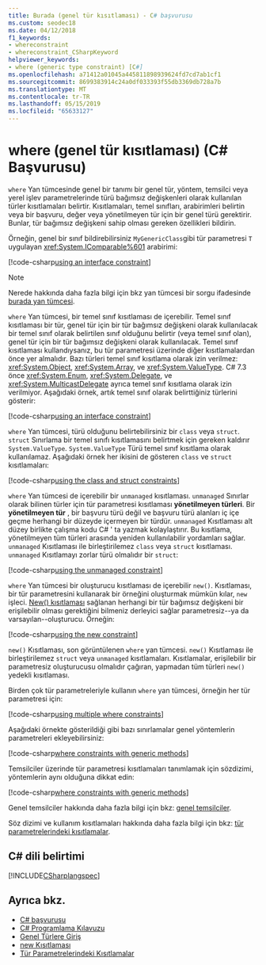 ```yaml
---
title: Burada (genel tür kısıtlaması) - C# başvurusu
ms.custom: seodec18
ms.date: 04/12/2018
f1_keywords:
- whereconstraint
- whereconstraint_CSharpKeyword
helpviewer_keywords:
- where (generic type constraint) [C#]
ms.openlocfilehash: a71412a01045a445811898939624fd7cd7ab1cf1
ms.sourcegitcommit: 8699383914c24a0df033393f55db3369db728a7b
ms.translationtype: MT
ms.contentlocale: tr-TR
ms.lasthandoff: 05/15/2019
ms.locfileid: "65633127"
---
```

# <a name="where-generic-type-constraint-c-reference"></a>where (genel tür kısıtlaması) (C# Başvurusu)

`where` Yan tümcesinde genel bir tanımı bir genel tür, yöntem, temsilci veya yerel işlev parametrelerinde türü bağımsız değişkenleri olarak kullanılan türler kısıtlamaları belirtir. Kısıtlamaları, temel sınıfları, arabirimleri belirtin veya bir başvuru, değer veya yönetilmeyen tür için bir genel türü gerektirir. Bunlar, tür bağımsız değişkeni sahip olması gereken özellikleri bildirin.

Örneğin, genel bir sınıf bildirebilirsiniz `MyGenericClass`gibi tür parametresi `T` uygulayan <xref:System.IComparable%601> arabirimi:

[!code-csharp[using an interface constraint](../../../../samples/snippets/csharp/keywords/GenericWhereConstraints.cs#1)]

> [!NOTE]
> Nerede hakkında daha fazla bilgi için bkz yan tümcesi bir sorgu ifadesinde [burada yan tümcesi](where-clause.md).

`where` Yan tümcesi, bir temel sınıf kısıtlaması de içerebilir. Temel sınıf kısıtlaması bir tür, genel tür için bir tür bağımsız değişkeni olarak kullanılacak bir temel sınıf olarak belirtilen sınıf olduğunu belirtir (veya temel sınıf olan), genel tür için bir tür bağımsız değişkeni olarak kullanılacak. Temel sınıf kısıtlaması kullandıysanız, bu tür parametresi üzerinde diğer kısıtlamalardan önce yer almalıdır. Bazı türleri temel sınıf kısıtlama olarak izin verilmez: <xref:System.Object>, <xref:System.Array>, ve <xref:System.ValueType>. C# 7.3 önce <xref:System.Enum>, <xref:System.Delegate>, ve <xref:System.MulticastDelegate> ayrıca temel sınıf kısıtlama olarak izin verilmiyor. Aşağıdaki örnek, artık temel sınıf olarak belirttiğiniz türlerini gösterir:

[!code-csharp[using an interface constraint](../../../../samples/snippets/csharp/keywords/GenericWhereConstraints.cs#2)]

`where` Yan tümcesi, türü olduğunu belirtebilirsiniz bir `class` veya `struct`. `struct` Sınırlama bir temel sınıfı kısıtlamasını belirtmek için gereken kaldırır `System.ValueType`. `System.ValueType` Türü temel sınıf kısıtlama olarak kullanılamaz. Aşağıdaki örnek her ikisini de gösteren `class` ve `struct` kısıtlamaları:

[!code-csharp[using the class and struct constraints](../../../../samples/snippets/csharp/keywords/GenericWhereConstraints.cs#3)]

`where` Yan tümcesi de içerebilir bir `unmanaged` kısıtlaması. `unmanaged` Sınırlar olarak bilinen türler için tür parametresi kısıtlaması **yönetilmeyen türleri**. Bir **yönetilmeyen tür** , bir başvuru türü değil ve başvuru türü alanları iç içe geçme herhangi bir düzeyde içermeyen bir türdür. `unmanaged` Kısıtlaması alt düzey birlikte çalışma kodu C# ' ta yazmak kolaylaştırır. Bu kısıtlama, yönetilmeyen tüm türleri arasında yeniden kullanılabilir yordamları sağlar. `unmanaged` Kısıtlaması ile birleştirilemez `class` veya `struct` kısıtlaması. `unmanaged` Kısıtlamayı zorlar türü olmalıdır bir `struct`:

[!code-csharp[using the unmanaged constraint](../../../../samples/snippets/csharp/keywords/GenericWhereConstraints.cs#4)]

`where` Yan tümcesi bir oluşturucu kısıtlaması de içerebilir `new()`. Kısıtlaması, bir tür parametresini kullanarak bir örneğini oluşturmak mümkün kılar, `new` işleci. [New() kısıtlaması](new-constraint.md) sağlanan herhangi bir tür bağımsız değişkeni bir erişilebilir olması gerektiğini bilmeniz derleyici sağlar parametresiz--ya da varsayılan--oluşturucu. Örneğin:

[!code-csharp[using the new constraint](../../../../samples/snippets/csharp/keywords/GenericWhereConstraints.cs#5)]

`new()` Kısıtlaması, son görüntülenen `where` yan tümcesi. `new()` Kısıtlaması ile birleştirilemez `struct` veya `unmanaged` kısıtlamaları. Kısıtlamalar, erişilebilir bir parametresiz oluşturucusu olmalıdır çağıran, yapmadan tüm türleri `new()` yedekli kısıtlaması.

Birden çok tür parametreleriyle kullanın `where` yan tümcesi, örneğin her tür parametresi için:

[!code-csharp[using multiple where constraints](../../../../samples/snippets/csharp/keywords/GenericWhereConstraints.cs#6)]

Aşağıdaki örnekte gösterildiği gibi bazı sınırlamalar genel yöntemlerin parametreleri ekleyebilirsiniz:

[!code-csharp[where constraints with generic methods](../../../../samples/snippets/csharp/keywords/GenericWhereConstraints.cs#7)]

Temsilciler üzerinde tür parametresi kısıtlamaları tanımlamak için sözdizimi, yöntemlerin aynı olduğuna dikkat edin:

[!code-csharp[where constraints with generic methods](../../../../samples/snippets/csharp/keywords/GenericWhereConstraints.cs#8)]

Genel temsilciler hakkında daha fazla bilgi için bkz: [genel temsilciler](../../../csharp/programming-guide/generics/generic-delegates.md).

Söz dizimi ve kullanım kısıtlamaları hakkında daha fazla bilgi için bkz: [tür parametrelerindeki kısıtlamalar](../../../csharp/programming-guide/generics/constraints-on-type-parameters.md).

## <a name="c-language-specification"></a>C# dili belirtimi

 [!INCLUDE[CSharplangspec](~/includes/csharplangspec-md.md)]

## <a name="see-also"></a>Ayrıca bkz.

- [C# başvurusu](../../../csharp/language-reference/index.md)
- [C# Programlama Kılavuzu](../../../csharp/programming-guide/index.md)
- [Genel Türlere Giriş](../../../csharp/programming-guide/generics/introduction-to-generics.md)
- [new Kısıtlaması](../../../csharp/language-reference/keywords/new-constraint.md)
- [Tür Parametrelerindeki Kısıtlamalar](../../../csharp/programming-guide/generics/constraints-on-type-parameters.md)
